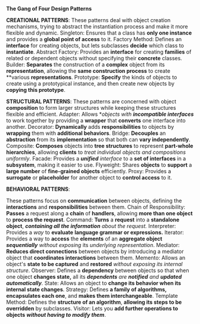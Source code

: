 **The Gang of Four Design Patterns**

**CREATIONAL PATTERNS**:
These patterns deal with object creation mechanisms, trying to abstract the instantiation process and make it more flexible and dynamic.
Singleton: Ensures that a class has **only one instance** and provides a **global point of access** to it.
Factory Method: Defines an **interface** for creating objects, but lets subclasses **decide** which class to **instantiate**.
Abstract Factory: Provides an **interface** for creating **families** of related or dependent objects without specifying their **concrete** classes.
Builder: **Separates** the construction of a **complex** object from its **representation**, allowing the **same construction process** to create **various **representations**.
Prototype: **Specify** the kinds of objects to create using a prototypical instance, and then create new objects by **copying this prototype**.

**STRUCTURAL PATTERNS**:
These patterns are concerned with object **composition** to form larger structures while keeping these structures flexible and efficient.
Adapter: Allows **objects with **incompatible interfaces*** to work together by providing a **wrapper** that **converts** one interface into another.
Decorator: **Dynamically** adds **responsibilities** to objects by **wrapping** them with **additional behaviors**.
Bridge: **Decouples** an **abstraction** from its **implementation** so that both can **vary independently**.
Composite: **Composes** objects into **tree structures** to represent **part-whole hierarchies**, allowing **clients** to *treat individual objects and compositions uniformly*.
Facade: Provides a ***unified** interface* to a **set of interfaces** in a **subsystem**, making it easier to use.
Flyweight: Shares **objects** to **support** a **large number** of **fine-grained objects** efficiently.
Proxy: Provides a **surrogate** or **placeholder** for another object to **control access** to it.

**BEHAVIORAL PATTERNS**:

These patterns focus on **communication** between objects, defining the **interactions** and **responsibilities** between them.
Chain of Responsibility: **Passes** a request along a **chain** of **handlers**, allowing **more than one object** to **process the request**.
Command: **Turns** a **request** into a **standalone object**, ***containing all the information*** *about the request.*
Interpreter: Provides a *way* to **evaluate** **language grammar or expressions.**
Iterator: Provides a way to **access** the **elements** of an **aggregate object** ***sequentially*** *without exposing* its *underlying representation*.
Mediator: **Reduces direct connections** between objects by introducing a mediator object that **coordinates interactions** between them.
Memento: Allows an object's **state to be captured** and **restored** *without exposing its internal structure*.
Observer: Defines a **dependency** between objects so that when one object **changes state,** all its ***dependents** are **notified** and **updated** **automatically**.*
State: Allows an object to **change its behavior when its internal state changes**.
Strategy: Defines **a family of algorithms,** **encapsulates each one**, and **makes them interchangeable**.
Template Method: Defines the **structure of an algorithm**, **allowing its steps to be overridden** by subclasses.
Visitor: Lets you **add further operations to objects** ***without having to modify them***.
